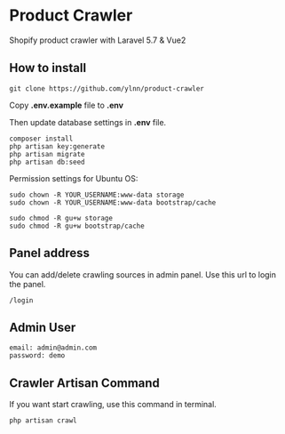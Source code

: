 # Product Crawler
Shopify product crawler with Laravel 5.7 & Vue2

## How to install

```
git clone https://github.com/ylnn/product-crawler
```

Copy **.env.example** file to **.env**


Then update database settings in **.env** file.
```
composer install
php artisan key:generate
php artisan migrate 
php artisan db:seed
```

Permission settings for Ubuntu OS:
```
sudo chown -R YOUR_USERNAME:www-data storage
sudo chown -R YOUR_USERNAME:www-data bootstrap/cache

sudo chmod -R gu+w storage
sudo chmod -R gu+w bootstrap/cache
```


## Panel address
You can add/delete crawling sources in admin panel.
Use this url to login the panel.
```
/login
```

## Admin User
```
email: admin@admin.com
password: demo
```

## Crawler Artisan Command
If you want start crawling, use this command in terminal.
```
php artisan crawl
```



